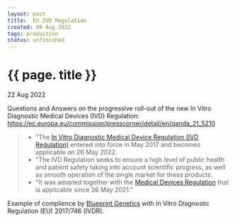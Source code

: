 ```yaml
---
layout: post
title:  EU IVD Regulation
created: 09 Aug 2022
tags: production
status: unfinished
---
```


{{ page.
title }}
================

<p class="meta">22 Aug 2022</p>

Questions and Answers on the progressive roll-out of the new In Vitro Diagnostic Medical Devices (IVD) Regulation:
<https://ec.europa.eu/commission/presscorner/detail/en/qanda_21_5210>

> * "The [In Vitro Diagnostic Medical Device Regulation (IVD Regulation)](https://eur-lex.europa.eu/legal-content/EN/TXT/?uri=CELEX:02017R0746-20170505) entered into force in May 2017 and becomes applicable on 26 May 2022.
> * "The IVD Regulation seeks to ensure a high level of public health and patient safety taking into account scientific progress, as well as smooth operation of the single market for these products.
> * "It was adopted together with the [Medical Devices Regulation](https://eur-lex.europa.eu/legal-content/EN/TXT/?uri=CELEX:02017R0745-20170505) that is applicable since 26 May 2021."

Example of complience by 
[Blueprint Genetics](https://blueprintgenetics.com/news/blueprint-genetics-a-quality-leader-in-genetic-testing-embraces-new-eu-regulation-ivdr/) with In Vitro Diagnostic Regulation (EU) 2017/746 (IVDR).
